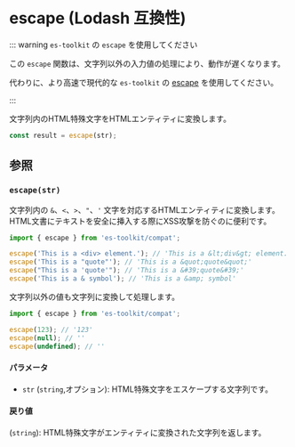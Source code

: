 # escape (Lodash 互換性)

::: warning `es-toolkit` の `escape` を使用してください

この `escape` 関数は、文字列以外の入力値の処理により、動作が遅くなります。

代わりに、より高速で現代的な `es-toolkit` の [escape](../../string/escape.md) を使用してください。

:::

文字列内のHTML特殊文字をHTMLエンティティに変換します。

```typescript
const result = escape(str);
```

## 参照

### `escape(str)`

文字列内の `&`、`<`、`>`、`"`、`'` 文字を対応するHTMLエンティティに変換します。HTML文書にテキストを安全に挿入する際にXSS攻撃を防ぐのに便利です。

```typescript
import { escape } from 'es-toolkit/compat';

escape('This is a <div> element.'); // 'This is a &lt;div&gt; element.'
escape('This is a "quote"'); // 'This is a &quot;quote&quot;'
escape("This is a 'quote'"); // 'This is a &#39;quote&#39;'
escape('This is a & symbol'); // 'This is a &amp; symbol'
```

文字列以外の値も文字列に変換して処理します。

```typescript
import { escape } from 'es-toolkit/compat';

escape(123); // '123'
escape(null); // ''
escape(undefined); // ''
```

#### パラメータ

- `str` (`string`,オプション): HTML特殊文字をエスケープする文字列です。

#### 戻り値

(`string`): HTML特殊文字がエンティティに変換された文字列を返します。
